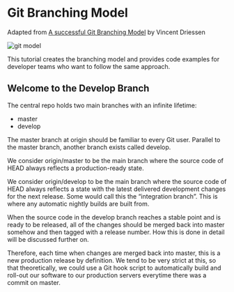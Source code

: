 # Git Branching Model

Adapted from [A successful Git Branching Model](http://nvie.com/posts/a-succgitessful-git-branching-model/) by Vincent Driessen

![git model](http://nvie.com/img/git-model@2x.png)

This tutorial creates the branching model and provides code examples for developer teams who want to follow the same approach.

## Welcome to the Develop Branch

The central repo holds two main branches with an infinite lifetime:

- master
- develop

The master branch at origin should be familiar to every Git user. Parallel to the master branch, another branch exists called develop.

We consider origin/master to be the main branch where the source code of HEAD always reflects a production-ready state.

We consider origin/develop to be the main branch where the source code of HEAD always reflects a state with the latest delivered development changes for the next release. Some would call this the “integration branch”. This is where any automatic nightly builds are built from.

When the source code in the develop branch reaches a stable point and is ready to be released, all of the changes should be merged back into master somehow and then tagged with a release number. How this is done in detail will be discussed further on.

Therefore, each time when changes are merged back into master, this is a new production release by definition. We tend to be very strict at this, so that theoretically, we could use a Git hook script to automatically build and roll-out our software to our production servers everytime there was a commit on master.

